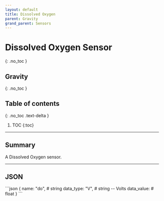 ```yaml
---
layout: default
title: Dissolved Oxygen
parent: Gravity
grand_parent: Sensors
---
```


# Dissolved Oxygen Sensor
{: .no_toc }
## Gravity
{: .no_toc }

## Table of contents
{: .no_toc .text-delta }

1. TOC
{:toc}

---

## Summary

A Dissolved Oxygen sensor.

---

## JSON 

<div class="code-example" markdown="1">
```json
{
  name: "do",       # string
  data_type: "V",   # string -- Volts
  data_value:       # float
}
```
</div>

<!-- ### Convert units

<div class="code-example" markdown="1">
The adc to raw value can  be converted into two datatypes:

ADC Voltage: ADC_Raw
</div> -->
